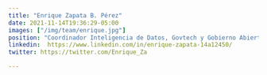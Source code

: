 ```yaml
---
title: "Enrique Zapata B. Pérez"
date: 2021-11-14T19:36:29-05:00
images: ["/img/team/enrique.jpg"]
position: "Coordinador Inteligencia de Datos, Govtech y Gobierno Abierto en el Banco de Desarrollo de América Latina"
linkedin:  https://www.linkedin.com/in/enrique-zapata-14a12450/
twitter: https://twitter.com/Enrique_Za

---
```


